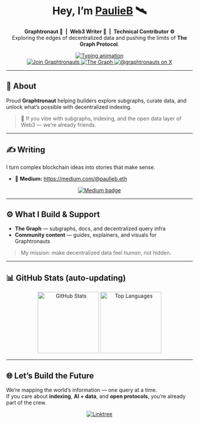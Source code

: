 <!-- 🌌 Graphtronauts Assemble -->
<div align="center">

# Hey, I’m <a href="https://linktr.ee/PaulieB.eth" target="_blank">PaulieB</a> 🛰️

**Graphtronaut 🚀 | Web3 Writer 🧠 | Technical Contributor ⚙️**  
Exploring the edges of decentralized data and pushing the limits of **The Graph Protocol**.

<a href="https://readme-typing-svg.demolab.com?font=Fira+Code&weight=500&size=20&pause=1200&color=00F0FF&center=true&vCenter=true&width=580&lines=Graphtronauts+Assemble!;Indexing+the+Future;Decentralized+Data+Never+Sleeps">
  <img alt="Typing animation" src="https://readme-typing-svg.demolab.com?font=Fira+Code&weight=500&size=20&pause=1200&color=00F0FF&center=true&vCenter=true&width=580&lines=Graphtronauts+Assemble!;Indexing+the+Future;Decentralized+Data+Never+Sleeps">
</a>

<br/>

<a href="https://linktr.ee/graphtronauts">
  <img alt="Join Graphtronauts" src="https://img.shields.io/badge/Join-Graphtronauts-6C3BFF?style=for-the-badge&logo=thegraph&logoColor=white">
</a>
<a href="https://thegraph.com/">
  <img alt="The Graph" src="https://img.shields.io/badge/The%20Graph-Protocol-111111?style=for-the-badge&logo=thegraph&logoColor=white">
</a>
<a href="https://twitter.com/graphtronauts">
  <img alt="@graphtronauts on X" src="https://img.shields.io/badge/follow-@graphtronauts-00F0FF?style=for-the-badge&logo=x&logoColor=white">
</a>

</div>

---

## 🧭 About
Proud **Graphtronaut** helping builders explore subgraphs, curate data, and unlock what’s possible with decentralized indexing.

> 📡 If you vibe with subgraphs, indexing, and the open data layer of Web3 — we’re already friends.

---

## ✍️ Writing
I turn complex blockchain ideas into stories that make sense.

- 📝 **Medium:** https://medium.com/@paulieb.eth

<div align="center">
  <a href="https://medium.com/@paulieb.eth">
    <img alt="Medium badge" src="https://img.shields.io/badge/Read%20My-Medium%20Blog-black?style=for-the-badge&logo=medium">
  </a>
</div>

---

## ⚙️ What I Build & Support
- **The Graph** — subgraphs, docs, and decentralized query infra
- **Community content** — guides, explainers, and visuals for Graphtronauts

> My mission: make decentralized data feel *human*, not hidden.

---

## 📊 GitHub Stats (auto-updating)

<div align="center">

<!-- Replace username if needed -->
<img alt="GitHub Stats" height="165" src="https://github-readme-stats.vercel.app/api?username=PaulieB14&show_icons=true&theme=transparent&title_color=00F0FF&text_color=9f9f9f&icon_color=00F0FF&hide_border=true">
<img alt="Top Languages" height="165" src="https://github-readme-stats.vercel.app/api/top-langs/?username=PaulieB14&layout=compact&theme=transparent&title_color=00F0FF&text_color=9f9f9f&hide_border=true">

</div>

---

## 🌐 Let’s Build the Future
We’re mapping the world’s information — one query at a time.  
If you care about **indexing**, **AI + data**, and **open protocols**, you’re already part of the crew.

<div align="center">
  <a href="https://linktr.ee/PaulieB.eth">
    <img alt="Linktree" src="https://img.shields.io/badge/Follow%20Me-Linktree-00F0FF?style=for-the-badge&logo=linktree&logoColor=white">
  </a>
</div>
